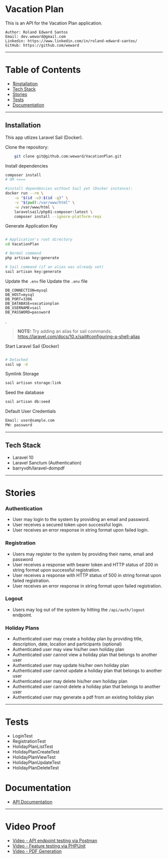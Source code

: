 # Vacation Plan

This is an API for the Vacation Plan application.


```
Author: Roland Edward Santos
Email: dev.weward@gmail.com
Linkedin: https://www.linkedin.com/in/roland-edward-santos/
GitHub: https://github.com/weward 
```


--- 


# Table of Contents

- [$installation](#installation)
- [Tech Stack](#tech-stack)
- [Stories](#stories)
- [Tests](#tests)
- [Documentation](#documentation)


---

## Installation

This app utlizes Laravel Sail (Docker). 

Clone the repository:

```bash 
    git clone git@github.com:weward/VacationPlan.git

```


Install dependencies 

```bash
composer install
# OR <===

#install dependencies without Sail yet (Docker instance):
docker run --rm \
    -u "$(id -u):$(id -g)" \
    -v "$(pwd):/var/www/html" \
    -w /var/www/html \
    laravelsail/php81-composer:latest \
    composer install --ignore-platform-reqs

```

Generate Application Key 

```bash 

# Application's root directory
cd VacationPlan 

# Normal command
php artisan key:generate

# Sail command (if an alias was already set)
sail artisan key:generate
```


Update the `.env` file
Update the `.env` file

```
DB_CONNECTION=mysql
DB_HOST=mysql
DB_PORT=3306
DB_DATABASE=vacationplan
DB_USERNAME=sail
DB_PASSWORD=password

```


.
> **NOTE:**
> Try adding an alias for sail commands. https://laravel.com/docs/10.x/sail#configuring-a-shell-alias




Start Laravel Sail (Docker)

```bash

# Detached 
sail up -d

``` 

Symlink Storage

```bash
sail artisan storage:link
```

Seed the database

```bash 
sail artisan db:seed
```

Default User Credentials

```bash
Email: user@sample.com
PW: password
```

---

## Tech Stack 

- Laravel 10
- Laravel Sanctum (Authentication)
- barryvdh/laravel-dompdf

---

# Stories

### Authentication

- User may login to the system by providing an email and password.
- User receives a secured token upon successful login.
- User receives an error response in string format upon failed login.

### Registration 
- Users may register to the system by providing their name, email and password
- User receives a response with bearer token and HTTP status of 200 in string format upon successful registration.
- User receives a response with HTTP status of 500 in string format upon failed registration.
- User receives an error response in string format upon failed registration.

### Logout 
- Users may log out of the system by hitting the `/api/auth/logout` endpoint.


### Holiday Plans
- Authenticated user may create a holiday plan by providing title, description, date, location and participants (optional)
- Authenticated user may view his/her own holiday plan
- Authenticated user cannot view a holiday plan that belongs to another user
- Authenticated user may update his/her own holiday plan
- Authenticated user cannot update a holiday plan that belongs to another user
- Authenticated user may delete his/her own holiday plan
- Authenticated user cannot delete a holiday plan that belongs to another user
- Authenticated user may generate a pdf from an existing holiday plan


--- 


# Tests

- LoginTest
- RegistrationTest
- HolidayPlanListTest
- HolidayPlanCreateTest
- HolidayPlanViewTest
- HolidayPlanUpdateTest
- HolidayPlanDeleteTest


# Documentation

- [API Documentation](https://documenter.getpostman.com/view/6440758/2sA2xh3YT4)



---
# Video Proof
- [Video - API endpoint testing via Postman](https://www.youtube.com/watch?v=8ifnuotkS04)
- [Video - Feature testing via PHPUnit](https://www.youtube.com/watch?v=YeiUMfFIh2I)
- [Video - PDF Generation](https://www.youtube.com/watch?v=0FccaiT7M8Q)




